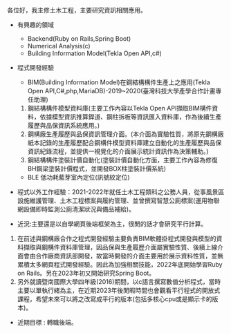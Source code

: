 各位好，我主修土木工程，主要研究資訊相關應用。


* 有興趣的領域

  * Backend(Ruby on Rails,Spring Boot)
  * Numerical Analysis(c)
  * Building Information Model(Tekla Open API,c#)

* 程式開發經驗
  * BIM(Building Information Model)在鋼結構構件生產上之應用(Tekla Open API,C#,php,MariaDB)-2019~2020(臺灣科技大學產學合作計畫專任助理)
  1. 鋼結構構件模型資料庫(主要工作內容以Tekla Open API擷取BIM構件資料，依據模型資訊推算銲道、鋼柱拆板等資訊匯入資料庫，作為後續生產履歷與品保資訊系統應用。)
  2. 鋼構廠生產履歷與品保資訊管理介面。(本介面為實驗性質，將原先鋼構廠紙本記錄的生產履歷配合鋼構件模型資料庫建立自動化的生產履歷與品保資訊紀錄流程，並提供一視覺化的介面展示統計資訊作為決策輔助。)
  3. 鋼結構構件塗裝計價自動化(塗裝計價自動化方面，主要工作內容為修復BH鋼梁塗裝計價程式，並開發BOX柱塗裝計價系統)
  

  * BLE 低功耗藍芽室內定位(訊號紋定位)

* 程式以外工作經驗：2021-2022年就任土木工程類科之公務人員，從事風景區設施維護管理、土木工程標案與履約管理、並曾撰寫智慧公廁標案(運用物聯網設備即時監測公廁清潔狀況與備品補給)。

* 近況:主要還是以自學網頁後端框架為主，很閒的話才會研究平行計算。
1. 在前述與鋼構廠合作之程式開發經驗主要負責BIM軟體掛程式開發與模型的資料擷取與鋼構件資料庫管理，因品保與生產履歷介面屬實驗性質、後續上線介面會由合作廠商資訊部開發，故當時開發的介面主要用於展示資料性質，並無累積太多網頁程式開發經驗。因此為加強相關技能，2022年底開始學習Ruby on Rails。另在2023年初又開始研究Spring Boot。 
1. 另外就讀暨南國際大學四年級(2016)期間，以c語言撰寫數值分析程式，當時主要以單執行緒為主，在近期2023年後閒暇時間也會觀看平行程式的開放式課程，希望未來可以將之改寫成平行的版本(包括多核心cpu或是顯示卡的版本)。

* 近期目標 : 轉職後端。



<!---
mibkndmibknd/mibkndmibknd is a ✨ special ✨ repository because its `README.md` (this file) appears on your GitHub profile.
You can click the Preview link to take a look at your changes.
--->
